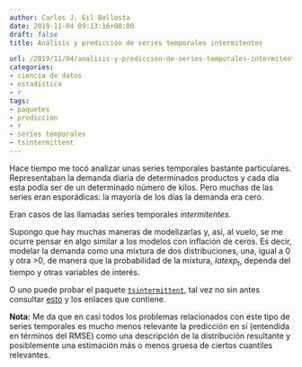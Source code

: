 ```yaml
---
author: Carlos J. Gil Bellosta
date: 2019-11-04 09:13:16+00:00
draft: false
title: Análisis y predicción de series temporales intermitentes

url: /2019/11/04/analisis-y-prediccion-de-series-temporales-intermitentes/
categories:
- ciencia de datos
- estadística
- r
tags:
- paquetes
- predicción
- r
- series temporales
- tsintermittent
---
```


Hace tiempo me tocó analizar unas series temporales bastante particulares. Representaban la demanda diaria de determinados productos y cada día esta podía ser de un determinado número de kilos. Pero muchas de las series eran esporádicas: la mayoría de los días la demanda era cero.

Eran casos de las llamadas series temporales _intermitentes_.

Supongo que hay muchas maneras de modelizarlas y, así, al vuelo, se me ocurre pensar en algo similar a los modelos con inflación de ceros. Es decir, modelar la demanda como una mixtura de dos distribuciones, una, igual a 0 y otra >0, de manera que la probabilidad de la mixtura, $latex p_t$, dependa del tiempo y otras variables de interés.

O uno puede probar el paquete [`tsintermittent`](https://cran.r-project.org/package=tsintermittent), tal vez no sin antes consultar [esto](https://kourentzes.com/forecasting/2014/06/23/intermittent-demand-forecasting-package-for-r/) y los enlaces que contiene.

**Nota:** Me da que en casi todos los problemas relacionados con este tipo de series temporales es mucho menos relevante la predicción en sí (entendida en términos del RMSE) como una descripción de la distribución resultante y posiblemente una estimación más o menos gruesa de ciertos cuantiles relevantes.
